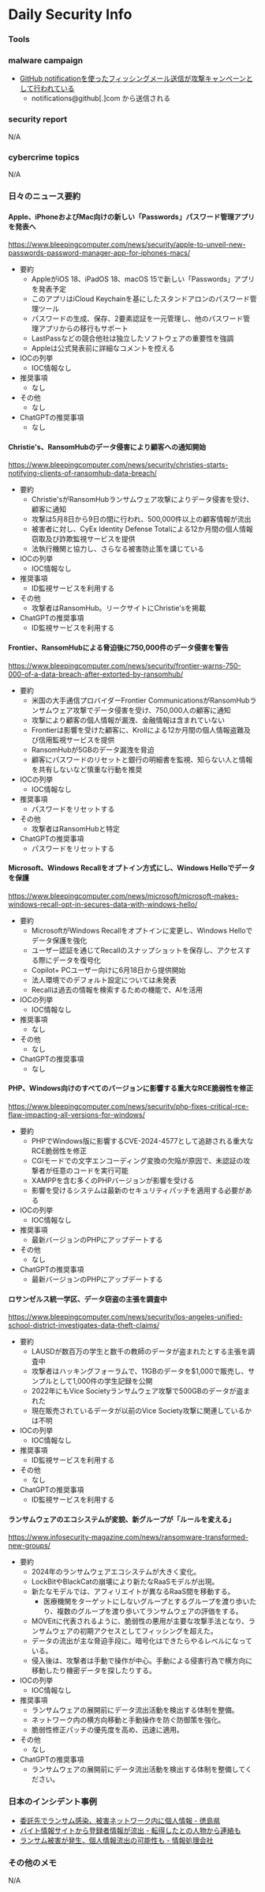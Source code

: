 # Daily Security Info

### Tools

### malware campaign
- [GitHub notificationを使ったフィッシングメール送信が攻撃キャンペーンとして行われている](https://twitter.com/1ZRR4H/status/1799137435432939892)
    - notifications@github[.]com から送信される

### security report
N/A

### cybercrime topics
N/A

### 日々のニュース要約

#### Apple、iPhoneおよびMac向けの新しい「Passwords」パスワード管理アプリを発表へ
https://www.bleepingcomputer.com/news/security/apple-to-unveil-new-passwords-password-manager-app-for-iphones-macs/

- 要約
    - AppleがiOS 18、iPadOS 18、macOS 15で新しい「Passwords」アプリを発表予定
    - このアプリはiCloud Keychainを基にしたスタンドアロンのパスワード管理ツール
    - パスワードの生成、保存、2要素認証を一元管理し、他のパスワード管理アプリからの移行もサポート
    - LastPassなどの競合他社は独立したソフトウェアの重要性を強調
    - Appleは公式発表前に詳細なコメントを控える
- IOCの列挙
    - IOC情報なし
- 推奨事項
    - なし
- その他
    - なし
- ChatGPTの推奨事項
    - なし

#### Christie's、RansomHubのデータ侵害により顧客への通知開始
https://www.bleepingcomputer.com/news/security/christies-starts-notifying-clients-of-ransomhub-data-breach/

- 要約
    - Christie'sがRansomHubランサムウェア攻撃によりデータ侵害を受け、顧客に通知
    - 攻撃は5月8日から9日の間に行われ、500,000件以上の顧客情報が流出
    - 被害者に対し、CyEx Identity Defense Totalによる12か月間の個人情報窃取及び詐欺監視サービスを提供
    - 法執行機関と協力し、さらなる被害防止策を講じている
- IOCの列挙
    - IOC情報なし
- 推奨事項
    - ID監視サービスを利用する
- その他
    - 攻撃者はRansomHub。リークサイトにChristie'sを掲載
- ChatGPTの推奨事項
    - ID監視サービスを利用する

#### Frontier、RansomHubによる脅迫後に750,000件のデータ侵害を警告
https://www.bleepingcomputer.com/news/security/frontier-warns-750-000-of-a-data-breach-after-extorted-by-ransomhub/

- 要約
    - 米国の大手通信プロバイダーFrontier CommunicationsがRansomHubランサムウェア攻撃でデータ侵害を受け、750,000人の顧客に通知
    - 攻撃により顧客の個人情報が漏洩、金融情報は含まれていない
    - Frontierは影響を受けた顧客に、Krollによる12か月間の個人情報盗難及び信用監視サービスを提供
    - RansomHubが5GBのデータ漏洩を脅迫
    - 顧客にパスワードのリセットと銀行の明細書を監視、知らない人と情報を共有しないなど慎重な行動を推奨
- IOCの列挙
    - IOC情報なし
- 推奨事項
    - パスワードをリセットする
- その他
    - 攻撃者はRansomHubと特定
- ChatGPTの推奨事項
    - パスワードをリセットする

#### Microsoft、Windows Recallをオプトイン方式にし、Windows Helloでデータを保護
https://www.bleepingcomputer.com/news/microsoft/microsoft-makes-windows-recall-opt-in-secures-data-with-windows-hello/

- 要約
    - MicrosoftがWindows Recallをオプトインに変更し、Windows Helloでデータ保護を強化
    - ユーザー認証を通じてRecallのスナップショットを保存し、アクセスする際にデータを復号化
    - Copilot+ PCユーザー向けに6月18日から提供開始
    - 法人環境でのデフォルト設定については未発表
    - Recallは過去の情報を検索するための機能で、AIを活用
- IOCの列挙
    - IOC情報なし
- 推奨事項
    - なし
- その他
    - なし
- ChatGPTの推奨事項
    - なし

#### PHP、Windows向けのすべてのバージョンに影響する重大なRCE脆弱性を修正
https://www.bleepingcomputer.com/news/security/php-fixes-critical-rce-flaw-impacting-all-versions-for-windows/

- 要約
    - PHPでWindows版に影響するCVE-2024-4577として追跡される重大なRCE脆弱性を修正
    - CGIモードでの文字エンコーディング変換の欠陥が原因で、未認証の攻撃者が任意のコードを実行可能
    - XAMPPを含む多くのPHPバージョンが影響を受ける
    - 影響を受けるシステムは最新のセキュリティパッチを適用する必要がある
- IOCの列挙
    - IOC情報なし
- 推奨事項
    - 最新バージョンのPHPにアップデートする
- その他
    - なし
- ChatGPTの推奨事項
    - 最新バージョンのPHPにアップデートする

#### ロサンゼルス統一学区、データ窃盗の主張を調査中
https://www.bleepingcomputer.com/news/security/los-angeles-unified-school-district-investigates-data-theft-claims/

- 要約
    - LAUSDが数百万の学生と数千の教師のデータが盗まれたとする主張を調査中
    - 攻撃者はハッキングフォーラムで、11GBのデータを$1,000で販売し、サンプルとして1,000件の学生記録を公開
    - 2022年にもVice Societyランサムウェア攻撃で500GBのデータが盗まれた
    - 現在販売されているデータが以前のVice Society攻撃に関連しているかは不明
- IOCの列挙
    - IOC情報なし
- 推奨事項
    - ID監視サービスを利用する
- その他
    - なし
- ChatGPTの推奨事項
    - ID監視サービスを利用する

#### ランサムウェアのエコシステムが変貌、新グループが「ルールを変える」
https://www.infosecurity-magazine.com/news/ransomware-transformed-new-groups/

- 要約
    - 2024年のランサムウェアエコシステムが大きく変化。
    - LockBitやBlackCatの崩壊により新たなRaaSモデルが出現。
    - 新たなモデルでは、アフィリエイトが異なるRaaS間を移動する。
        - 医療機関をターゲットにしないグループとするグループを渡り歩いたり、複数のグループを渡り歩いてランサムウェアの評価をする。
    - MOVEitに代表されるように、脆弱性の悪用が主要な攻撃手法となり、ランサムウェアの初期アクセスとしてフィッシングを超えた。
    - データの流出が主な脅迫手段に。暗号化はできたらやるレベルになっている。
    - 侵入後は、攻撃者は手動で操作が中心。手動による侵害行為で横方向に移動したり機密データを探したりする。
- IOCの列挙
    - IOC情報なし
- 推奨事項
    - ランサムウェアの展開前にデータ流出活動を検出する体制を整備。
    - ネットワーク内の横方向移動と手動操作を防ぐ防御策を強化。
    - 脆弱性修正パッチの優先度を高め、迅速に適用。
- その他
    - なし
- ChatGPTの推奨事項
    - ランサムウェアの展開前にデータ流出活動を検出する体制を整備してください。

### 日本のインシデント事例
- [委託先でランサム感染、被害ネットワーク内に個人情報 - 徳島県](https://www.security-next.com/158090)
- [バイト情報サイトから登録者情報が流出 - 転得したとの人物から連絡も](https://www.security-next.com/158130)
- [ランサム被害が発生、個人情報流出の可能性も - 情報処理会社](https://www.security-next.com/157649)

### その他のメモ
N/A